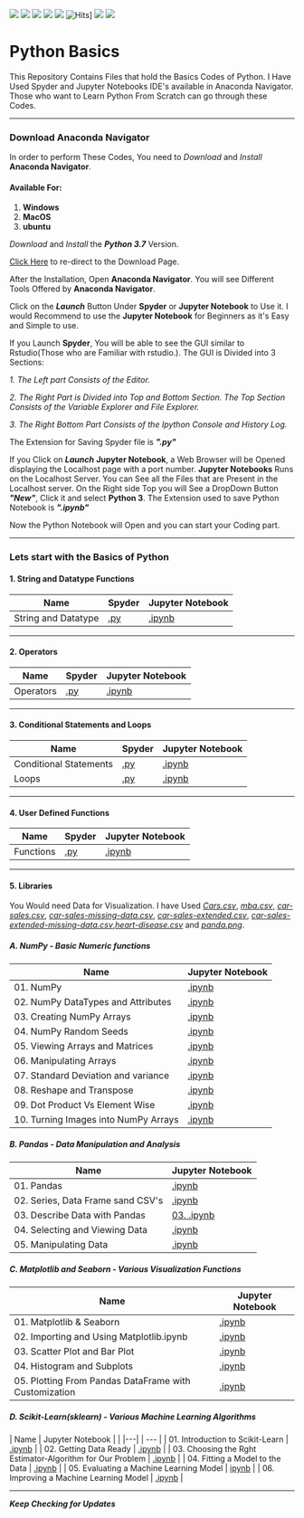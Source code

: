 ![](https://img.shields.io/github/followers/pravinknr?label=Follow%40pravinknr&style=social)
![](https://img.shields.io/github/forks/pravinknr/Python-Basics?label=Fork&style=social)
![](https://img.shields.io/github/stars/pravinknr/Python-Basics?style=social)
![](https://img.shields.io/github/watchers/pravinknr/Python-Basics?style=social)
![](https://img.shields.io/github/issues/pravinknr/Python-Basics)
![Hits](https://hits.seeyoufarm.com/api/count/incr/badge.svg?url=https://pravinknr.github.io/Python-Basics/)]
![](https://img.shields.io/github/repo-size/pravinknr/Python-Basics)
![](https://img.shields.io/github/languages/code-size/pravinknr/Python-Basics)

# Python Basics
 This Repository Contains Files that hold the Basics Codes of Python. I Have Used Spyder and Jupyter Notebooks IDE's available in Anaconda Navigator. Those who want to Learn Python From Scratch can go through these Codes.

***

### Download Anaconda Navigator

In order to perform These Codes, You need to *Download* and *Install* **Anaconda Navigator**.

#### Available For:
1. **Windows**
2. **MacOS**
3. **ubuntu**

*Download* and *Install* the **_Python 3.7_** Version.

[Click Here](https://www.anaconda.com/products/individual) to re-direct to the Download Page.

After the Installation, Open **Anaconda Navigator**. You will see Different Tools Offered by **Anaconda Navigator**. 

Click on the **_Launch_** Button Under **Spyder** or **Jupyter Notebook** to Use it. I would Recommend to use the **Jupyter Notebook** for Beginners as it's Easy and Simple to use.

If you Launch **Spyder**, You will be able to see the GUI similar to Rstudio(Those who are Familiar with rstudio.). The GUI is Divided into 3 Sections:

*1. The Left part Consists of the Editor.*

*2. The Right Part is Divided into Top and Bottom Section. The Top Section Consists of the Variable Explorer and File Explorer.*

*3. The Right Bottom Part Consists of the Ipython Console and History Log.*

The Extension for Saving Spyder file is **_".py"_**

If you Click on **_Launch_** **Jupyter Notebook**, a Web Browser will be Opened displaying the Localhost page with a port number. **Jupyter Notebooks** Runs on the Localhost Server. You can See all the Files that are Present in the Localhost server. On the Right side Top you will See a DropDown Button **_"New"_**, Click it and select **Python 3**. The Extension used to save Python Notebook is **_".ipynb"_**

Now the Python Notebook will Open and you can start your Coding part.

*** 

### Lets start with the Basics of Python

#### 1. String and Datatype Functions

| Name | Spyder | Jupyter Notebook|
| --- | --- | --- |
| String and Datatype | [.py](https://github.com/pravinknr/Python-Basics/blob/master/1.String%20and%20Datatype%20Functions/Datatypes.py) | [.ipynb](https://github.com/pravinknr/Python-Basics/blob/master/1.String%20and%20Datatype%20Functions/Datatypes.ipynb) |

***

#### 2. Operators

| Name | Spyder | Jupyter Notebook|
| --- | --- | --- |
| Operators | [.py](https://github.com/pravinknr/Python-Basics/blob/master/2.%20Operators/Operators.py) | [.ipynb](https://github.com/pravinknr/Python-Basics/blob/master/2.%20Operators/Operators.ipynb) |

***

#### 3. Conditional Statements and Loops

| Name | Spyder | Jupyter Notebook|
| --- | --- | --- |
| Conditional Statements | [.py](https://github.com/pravinknr/Python-Basics/blob/master/3.%20Conditional%20Statements%20and%20Loops/Conditional%20Statements.py) | [.ipynb](https://github.com/pravinknr/Python-Basics/blob/master/3.%20Conditional%20Statements%20and%20Loops/Conditional%20Statements.py) |
| Loops | [.py](https://github.com/pravinknr/Python-Basics/blob/master/3.%20Conditional%20Statements%20and%20Loops/Loop.py) | [.ipynb](https://github.com/pravinknr/Python-Basics/blob/master/3.%20Conditional%20Statements%20and%20Loops/Loops.ipynb) |


***

#### 4. User Defined Functions

| Name | Spyder | Jupyter Notebook|
| --- | --- | --- |
| Functions | [.py](https://github.com/pravinknr/Python-Basics/blob/master/4.%20User%20Defined%20Functions/Functions.py) | [.ipynb](https://github.com/pravinknr/Python-Basics/blob/master/4.%20User%20Defined%20Functions/Functions.ipynb) |

***

#### 5. Libraries

You Would need Data for Visualization. I have Used *[Cars.csv](https://github.com/pravinknr/Python-Basics/blob/master/5.%20Libraries/Cars.csv)*, *[mba.csv](https://github.com/pravinknr/Python-Basics/blob/master/5.%20Libraries/mba.csv)*, *[car-sales.csv](https://github.com/pravinknr/Python-Basics/blob/master/05.%20Libraries/car-sales.csv)*, *[car-sales-missing-data.csv](https://github.com/pravinknr/Python-Basics/blob/master/05.%20Libraries/car-sales-missing-data.csv)*, *[car-sales-extended.csv](https://github.com/pravinknr/Python-Basics/blob/master/05.%20Libraries/car-sales-extended.csv)*, *[car-sales-extended-missing-data.csv](https://github.com/pravinknr/Python-Basics/blob/master/05.%20Libraries/car-sales-extended-missing-data.csv)*,*[heart-disease.csv](https://github.com/pravinknr/Python-Basics/blob/master/05.%20Libraries/heart-disease.csv)* and *[panda.png](https://github.com/pravinknr/Python-Basics/blob/master/05.%20Libraries/panda.png)*.

##### A. NumPy - Basic Numeric functions

| Name | Jupyter Notebook |
| --- | --- |
| 01. NumPy | [.ipynb](https://github.com/pravinknr/Python-Basics/blob/master/05.%20Libraries/1.%20Numpy/01.%20Numpy.ipynb) |
| 02. NumPy DataTypes and Attributes | [.ipynb](https://github.com/pravinknr/Python-Basics/blob/master/05.%20Libraries/1.%20Numpy/02.%20Numpy%20DataTypes%20and%20Attributes.ipynb) |
| 03. Creating NumPy Arrays | [.ipynb](https://github.com/pravinknr/Python-Basics/blob/master/05.%20Libraries/1.%20Numpy/03.%20Creating%20NumPy%20Arrays.ipynb) |
| 04. NumPy Random Seeds | [.ipynb](https://github.com/pravinknr/Python-Basics/blob/master/05.%20Libraries/1.%20Numpy/04.%20NumPy%20Random%20Seeds.ipynb) |
| 05. Viewing Arrays and Matrices | [.ipynb](https://github.com/pravinknr/Python-Basics/blob/master/05.%20Libraries/1.%20Numpy/05.%20Viewing%20Arrays%20and%20Matrices.ipynb) |
| 06. Manipulating Arrays | [.ipynb](https://github.com/pravinknr/Python-Basics/blob/master/05.%20Libraries/1.%20Numpy/06.%20manipulating%20Arrays.ipynb) |
| 07. Standard Deviation and variance | [.ipynb](https://github.com/pravinknr/Python-Basics/blob/master/05.%20Libraries/1.%20Numpy/07.%20Standard%20Deviation%20and%20Variance.ipynb) |
| 08. Reshape and Transpose | [.ipynb](https://github.com/pravinknr/Python-Basics/blob/master/05.%20Libraries/1.%20Numpy/08.%20Reshape%20and%20transpose.ipynb) |
| 09. Dot Product Vs Element Wise | [.ipynb](https://github.com/pravinknr/Python-Basics/blob/master/05.%20Libraries/1.%20Numpy/09.%20Dot%20Product%20Vs%20Element%20Wise.ipynb) |
| 10. Turning Images into NumPy Arrays | [.ipynb](https://github.com/pravinknr/Python-Basics/blob/master/05.%20Libraries/1.%20Numpy/10.%20Turning%20Images%20into%20NumPy%20Arrays.ipynb) |

##### B. Pandas - Data Manipulation and Analysis

| Name | Jupyter Notebook |
| --- | --- |
| 01. Pandas | [.ipynb](https://github.com/pravinknr/Python-Basics/blob/master/05.%20Libraries/2.%20Pandas/01.%20Pandas.ipynb) |
| 02. Series, Data Frame sand CSV's | [.ipynb](https://github.com/pravinknr/Python-Basics/blob/master/05.%20Libraries/2.%20Pandas/02.%20Series%2C%20Data%20Frames%20and%20CSV's.ipynb) |
| 03. Describe Data with Pandas | [03. .ipynb](https://github.com/pravinknr/Python-Basics/blob/master/05.%20Libraries/2.%20Pandas/03.%20Describe%20Data%20with%20Pandas.ipynb) |
| 04. Selecting and Viewing Data | [.ipynb](https://github.com/pravinknr/Python-Basics/blob/master/05.%20Libraries/2.%20Pandas/04.%20Selecting%20and%20Viewing%20Data.ipynb) |
| 05. Manipulating Data | [.ipynb](https://github.com/pravinknr/Python-Basics/blob/master/05.%20Libraries/2.%20Pandas/05.%20Manipulating%20Data.ipynb) |

##### C. Matplotlib and Seaborn - Various Visualization Functions

| Name | Jupyter Notebook |
| --- | --- |
| 01. Matplotlib & Seaborn | [.ipynb](https://github.com/pravinknr/Python-Basics/blob/master/05.%20Libraries/3.%20Matplotlib%20and%20Seaborn/01.%20Matplotlib%20and%20Seaborn.ipynb) |
| 02. Importing and Using Matplotlib.ipynb | [.ipynb](https://github.com/pravinknr/Python-Basics/blob/master/05.%20Libraries/3.%20Matplotlib%20and%20Seaborn/02.%20Importing%20and%20Using%20Matplotlib.ipynb) |
| 03. Scatter Plot and Bar Plot | [.ipynb](https://github.com/pravinknr/Python-Basics/blob/master/05.%20Libraries/3.%20Matplotlib%20and%20Seaborn/03.%20Scatter%20Plot%20and%20Bar%20Plot.ipynb) |
| 04. Histogram and Subplots | [.ipynb](https://github.com/pravinknr/Python-Basics/blob/master/05.%20Libraries/3.%20Matplotlib%20and%20Seaborn/04.%20Histogram%20and%20subplots.ipynb) |
| 05. Plotting From Pandas DataFrame with Customization | [.ipynb](https://github.com/pravinknr/Python-Basics/blob/master/05.%20Libraries/3.%20Matplotlib%20and%20Seaborn/05.%20Plotting%20from%20Pandas%20DataFrame%20with%20Customization.ipynb) |

##### D. Scikit-Learn(sklearn) - Various Machine Learning Algorithms

| Name | Jupyter Notebook |
| |---| | --- |
| 01. Introduction to Scikit-Learn | [.ipynb](https://github.com/pravinknr/Python-Basics/blob/master/05.%20Libraries/4.%20Scikit-Learn/01.%20Introduction%20to%20Scikit-Learn.ipynb) |
| 02. Getting Data Ready | [.ipynb](https://github.com/pravinknr/Python-Basics/blob/master/05.%20Libraries/4.%20Scikit-Learn/02.%20Getting%20Data%20Ready.ipynb) |
| 03. Choosing the Rght Estimator-Algorithm for Our Problem | [.ipynb](https://github.com/pravinknr/Python-Basics/blob/master/05.%20Libraries/4.%20Scikit-Learn/03.%20Choosing%20the%20right%20Estimator-Algorithm%20for%20Our%20Problem.ipynb) |
| 04. Fitting a Model to the Data | [.ipynb](https://github.com/pravinknr/Python-Basics/blob/master/05.%20Libraries/4.%20Scikit-Learn/04.%20Fitting%20a%20Model%20to%20the%20Data.ipynb) |
| 05. Evaluating a Machine Learning Model | [ipynb](https://github.com/pravinknr/Python-Basics/blob/master/05.%20Libraries/4.%20Scikit-Learn/05.%20Evaluating%20a%20Machine%20Learning%20Model.ipynb) |
| 06. Improving a Machine Learning Model | [.ipynb](https://github.com/pravinknr/Python-Basics/blob/master/05.%20Libraries/4.%20Scikit-Learn/06.%20Improving%20a%20Machine%20Learning%20Model.ipynb) |

***



**_Keep Checking for Updates_**